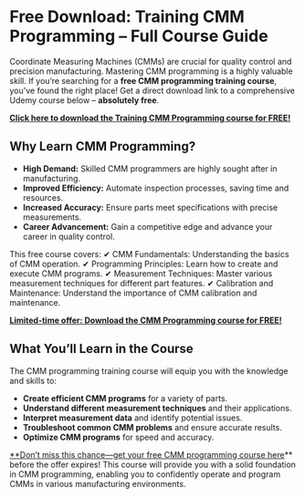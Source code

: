 # Free Download: Training CMM Programming – Full Course Guide

Coordinate Measuring Machines (CMMs) are crucial for quality control and precision manufacturing. Mastering CMM programming is a highly valuable skill. If you’re searching for a **free CMM programming training course**, you've found the right place! Get a direct download link to a comprehensive Udemy course below – **absolutely free**.

[**Click here to download the Training CMM Programming course for FREE!**](https://udemywork.com/training-cmm-programming)

## Why Learn CMM Programming?
*   **High Demand:** Skilled CMM programmers are highly sought after in manufacturing.
*   **Improved Efficiency:** Automate inspection processes, saving time and resources.
*   **Increased Accuracy:** Ensure parts meet specifications with precise measurements.
*   **Career Advancement:** Gain a competitive edge and advance your career in quality control.

This free course covers:
✔ CMM Fundamentals: Understanding the basics of CMM operation.
✔ Programming Principles: Learn how to create and execute CMM programs.
✔ Measurement Techniques: Master various measurement techniques for different part features.
✔ Calibration and Maintenance: Understand the importance of CMM calibration and maintenance.

[**Limited-time offer: Download the CMM Programming course for FREE!**](https://udemywork.com/training-cmm-programming)

## What You’ll Learn in the Course

The CMM programming training course will equip you with the knowledge and skills to:

*   **Create efficient CMM programs** for a variety of parts.
*   **Understand different measurement techniques** and their applications.
*   **Interpret measurement data** and identify potential issues.
*   **Troubleshoot common CMM problems** and ensure accurate results.
*   **Optimize CMM programs** for speed and accuracy.

[**Don’t miss this chance—get your free CMM programming course here](https://udemywork.com/training-cmm-programming)** before the offer expires! This course will provide you with a solid foundation in CMM programming, enabling you to confidently operate and program CMMs in various manufacturing environments.
